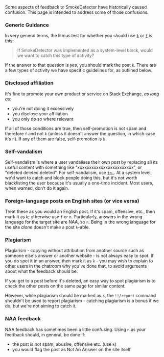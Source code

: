 Some aspects of feedback to SmokeDetector have historically caused confusion. This page is intended to address some of those confusions.

### Generic Guidance
In very general terms, the litmus test for whether you should use [`k`](https://github.com/Charcoal-SE/SmokeDetector/wiki/Commands#silent-mode-and-aliases) or [`f`](https://github.com/Charcoal-SE/SmokeDetector/wiki/Commands#silent-mode-and-aliases) is this:

> If SmokeDetector was implemented as a system-level block, would we want to catch this type of activity?

If the answer to that question is *yes*, you should mark the post `k`. There are a few types of activity we have specific guidelines for, as outlined below.

### Disclosed affiliation
It's fine to promote your own product or service on Stack Exchange, *as long as*:

- you're not doing it excessively
- you disclose your affiliation
- you only do so where relevant

If all of those conditions are true, then self-promotion is not spam and therefore `f` and not `k` (unless it doesn't answer the question, in which case it's `n`). If any of them are false, self-promotion is `k`.

### Self-vandalism
Self-vandalism is where a user vandalises their own post by replacing all its useful content with something like "xxxxxxxxxxxxxxxxxxxxxxxx", or "deleted deleted deleted". For self-vandalism, use [`tp-`](https://github.com/Charcoal-SE/SmokeDetector/wiki/Commands#privileged-commands-as-reply). At a system level, we'd want to catch and block people doing this, but it's not worth blacklisting the user because it's usually a one-time incident. Most users, when warned, don't do it again.

### Foreign-language posts on English sites (or vice versa)
Treat these as you would an English post. If it's spam, offensive, etc., then mark it as `k`; otherwise use `f` or `n`. Particularly, answers in the wrong language for the target site are NAA, so `n`. Being in the wrong language for the site *alone* doesn't make a post `k`-able.

### Plagiarism
Plagiarism - copying without attribution from another source such as someone else's answer or another website - is not always easy to spot. If you do spot it in an answer, then mark it as `k` - you may wish to explain to other users in the chatroom why you've done that, to avoid arguments about what the feedback should be.

If you get to a post before it's deleted, an easy way to spot plagiarism is to check the other posts on the same page for similar content.

However, while plagiarism should be marked as `k`, the `!!/report` command shouldn't be used to report plagiarism - catching plagiarism is a bonus if we do, but we're not aiming to catch it.

### NAA feedback
NAA feedback has sometimes been a little confusing. Using `n` as your feedback should, in general, be done if:

- the post is not spam, abusive, offensive etc. (use `k`)
- you would flag the post as Not An Answer on the site itself